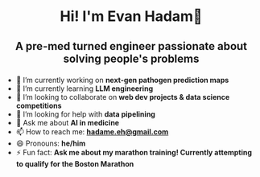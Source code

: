 # <p align="center">Hi! I'm Evan Hadam👋</p> 

## <p align="center">A pre-med turned engineer passionate about solving people's problems</p> 

- 🔭 I’m currently working on **next-gen pathogen prediction maps**
- 🌱 I’m currently learning **LLM engineering**
- 👯 I’m looking to collaborate on **web dev projects & data science competitions**
- 🤔 I’m looking for help with **data pipelining**
- 💬 Ask me about **AI in medicine**
- 📫 How to reach me: **hadame.eh@gmail.com**
- 😄 Pronouns: **he/him**
- ⚡ Fun fact: **Ask me about my marathon training! Currently attempting to qualify for the Boston Marathon**
